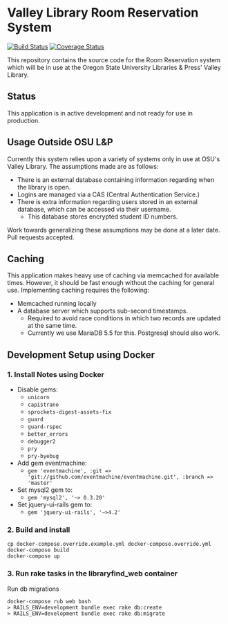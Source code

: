 Valley Library Room Reservation System
============================
[![Build Status](https://travis-ci.org/osulp/Room-Reservation.png)](https://travis-ci.org/osulp/Room-Reservation)
[![Coverage Status](https://coveralls.io/repos/osulp/Room-Reservation/badge.png?branch=develop)](https://coveralls.io/r/osulp/Room-Reservation?branch=develop)

This repository contains the source code for the Room Reservation system which will be in use at the Oregon State
University Libraries & Press' Valley Library.

Status
----------------------------
This application is in active development and not ready for use in production.

Usage Outside OSU L&P
----------------------------
Currently this system relies upon a variety of systems only in use at OSU's Valley Library. The assumptions made
are as follows:

* There is an external database containing information regarding when the library is open.
* Logins are managed via a CAS (Central Authentication Service.)
* There is extra information regarding users stored in an external database, which can be accessed via their username.
  *  This database stores encrypted student ID numbers.

Work towards generalizing these assumptions may be done at a later date. Pull requests accepted.

Caching
----------------------------
This application makes heavy use of caching via memcached for available times. However, it should be fast enough
without the caching for general use. Implementing caching requires the following:

* Memcached running locally
* A database server which supports sub-second timestamps.
  * Required to avoid race conditions in which two records are updated at the same time.
  * Currently we use MariaDB 5.5 for this. Postgresql should also work.
  
## Development Setup using Docker ##

### 1. Install Notes using Docker ###

* Disable gems: 
  - `unicorn`
  - `capistrano`
  - `sprockets-digest-assets-fix`
  - `guard`
  - `guard-rspec`
  - `better_errors`
  - `debugger2`
  - `pry`
  - `pry-byebug`
* Add gem eventmachine: 
  - `gem 'eventmachine', :git => 'git://github.com/eventmachine/eventmachine.git', :branch => 'master'`
* Set mysql2 gem to: 
  - `gem 'mysql2', '~> 0.3.20'`
* Set jquery-ui-rails gem to: 
  - `gem 'jquery-ui-rails', '~>4.2'`

### 2. Build and install

```
cp docker-compose.override.example.yml docker-compose.override.yml
docker-compose build
docker-compose up
```

### 3. Run rake tasks in the libraryfind_web container ###

Run db migrations 
```
docker-compose rub web bash
> RAILS_ENV=development bundle exec rake db:create
> RAILS_ENV=development bundle exec rake db:migrate
```
